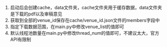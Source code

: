 1. 启动后会创建cache，data文件夹，cache文件夹用于缓存数据，data文件夹是下载的pdf以及审稿意见
2. 获取到全部的venue_id保存在cache/venue_id.json文件的members字段中
3. 指定下载数据范围，在main.py中修改venue_list的值即可
4. 默认线程池数量在main.py中修改thread_num的值即可，不建议太大，官方API有限制